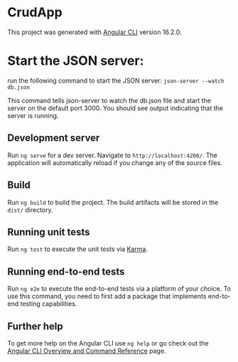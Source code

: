 # CrudApp

This project was generated with [Angular CLI](https://github.com/angular/angular-cli) version 16.2.0.

# Start the JSON server:

run the following command to start the JSON server:
`json-server --watch db.json`

This command tells json-server to watch the db.json file and start the server on the default port 3000. You should see output indicating that the server is running.

## Development server

Run `ng serve` for a dev server. Navigate to `http://localhost:4200/`. The application will automatically reload if you change any of the source files.

## Build

Run `ng build` to build the project. The build artifacts will be stored in the `dist/` directory.

## Running unit tests

Run `ng test` to execute the unit tests via [Karma](https://karma-runner.github.io).

## Running end-to-end tests

Run `ng e2e` to execute the end-to-end tests via a platform of your choice. To use this command, you need to first add a package that implements end-to-end testing capabilities.

## Further help

To get more help on the Angular CLI use `ng help` or go check out the [Angular CLI Overview and Command Reference](https://angular.io/cli) page.
